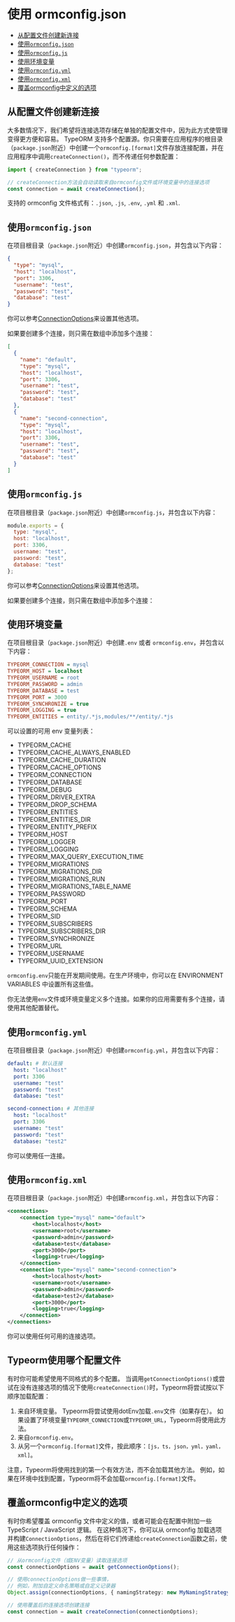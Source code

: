 # 使用 ormconfig.json

  * [从配置文件创建新连接](#从配置文件创建新连接)
  * [使用`ormconfig.json`](#使用`ormconfig.json`)
  * [使用`ormconfig.js`](#使用`ormconfig.js`)
  * [使用环境变量](#使用环境变量)
  * [使用`ormconfig.yml`](#使用`ormconfig.yml`)
  * [使用`ormconfig.xml`](#使用`ormconfig.xml`)
  * [覆盖ormconfig中定义的选项](#覆盖ormconfig中定义的选项)

## 从配置文件创建新连接

大多数情况下，我们希望将连接选项存储在单独的配置文件中，因为此方式使管理变得更方便和容易。 TypeORM 支持多个配置源。你只需要在应用程序的根目录（`package.json`附近）中创建一个`ormconfig.[format]`文件存放连接配置，并在应用程序中调用`createConnection()`，而不传递任何参数配置：

```typescript
import { createConnection } from "typeorm";

// createConnection方法会自动读取来自ormconfig文件或环境变量中的连接选项
const connection = await createConnection();
```

支持的 ormconfig 文件格式有：`.json`, `.js`, `.env`, `.yml` 和 `.xml`.

## 使用`ormconfig.json`

在项目根目录（`package.json`附近）中创建`ormconfig.json`，并包含以下内容：

```json
{
  "type": "mysql",
  "host": "localhost",
  "port": 3306,
  "username": "test",
  "password": "test",
  "database": "test"
}
```

你可以参考[ConnectionOptions](./connection-options.md)来设置其他选项。

如果要创建多个连接，则只需在数组中添加多个连接：

```json
[
  {
    "name": "default",
    "type": "mysql",
    "host": "localhost",
    "port": 3306,
    "username": "test",
    "password": "test",
    "database": "test"
  },
  {
    "name": "second-connection",
    "type": "mysql",
    "host": "localhost",
    "port": 3306,
    "username": "test",
    "password": "test",
    "database": "test"
  }
]
```

## 使用`ormconfig.js`

在项目根目录（`package.json`附近）中创建`ormconfig.js`，并包含以下内容：

```javascript
module.exports = {
  type: "mysql",
  host: "localhost",
  port: 3306,
  username: "test",
  password: "test",
  database: "test"
};
```

你可以参考[ConnectionOptions](./connection-options.md)来设置其他选项。

如果要创建多个连接，则只需在数组中添加多个连接：

## 使用环境变量

在项目根目录（`package.json`附近）中创建`.env` 或者 `ormconfig.env`，并包含以下内容：

```ini
TYPEORM_CONNECTION = mysql
TYPEORM_HOST = localhost
TYPEORM_USERNAME = root
TYPEORM_PASSWORD = admin
TYPEORM_DATABASE = test
TYPEORM_PORT = 3000
TYPEORM_SYNCHRONIZE = true
TYPEORM_LOGGING = true
TYPEORM_ENTITIES = entity/.*js,modules/**/entity/.*js
```

可以设置的可用 env 变量列表：

- TYPEORM_CACHE
- TYPEORM_CACHE_ALWAYS_ENABLED
- TYPEORM_CACHE_DURATION
- TYPEORM_CACHE_OPTIONS
- TYPEORM_CONNECTION
- TYPEORM_DATABASE
- TYPEORM_DEBUG
- TYPEORM_DRIVER_EXTRA
- TYPEORM_DROP_SCHEMA
- TYPEORM_ENTITIES
- TYPEORM_ENTITIES_DIR
- TYPEORM_ENTITY_PREFIX
- TYPEORM_HOST
- TYPEORM_LOGGER
- TYPEORM_LOGGING
- TYPEORM_MAX_QUERY_EXECUTION_TIME
- TYPEORM_MIGRATIONS
- TYPEORM_MIGRATIONS_DIR
- TYPEORM_MIGRATIONS_RUN
- TYPEORM_MIGRATIONS_TABLE_NAME
- TYPEORM_PASSWORD
- TYPEORM_PORT
- TYPEORM_SCHEMA
- TYPEORM_SID
- TYPEORM_SUBSCRIBERS
- TYPEORM_SUBSCRIBERS_DIR
- TYPEORM_SYNCHRONIZE
- TYPEORM_URL
- TYPEORM_USERNAME
- TYPEORM_UUID_EXTENSION

`ormconfig.env`只能在开发期间使用。在生产环境中，你可以在 ENVIRONMENT VARIABLES 中设置所有这些值。

你无法使用`env`文件或环境变量定义多个连接。如果你的应用需要有多个连接，请使用其他配置替代。

## 使用`ormconfig.yml`

在项目根目录（`package.json`附近）中创建`ormconfig.yml`，并包含以下内容：

```yaml
default: # 默认连接
  host: "localhost"
  port: 3306
  username: "test"
  password: "test"
  database: "test"

second-connection: # 其他连接
  host: "localhost"
  port: 3306
  username: "test"
  password: "test"
  database: "test2"
```

你可以使用任一连接。

## 使用`ormconfig.xml`

在项目根目录（`package.json`附近）中创建`ormconfig.xml`，并包含以下内容：

```xml
<connections>
    <connection type="mysql" name="default">
        <host>localhost</host>
        <username>root</username>
        <password>admin</password>
        <database>test</database>
        <port>3000</port>
        <logging>true</logging>
    </connection>
    <connection type="mysql" name="second-connection">
        <host>localhost</host>
        <username>root</username>
        <password>admin</password>
        <database>test2</database>
        <port>3000</port>
        <logging>true</logging>
    </connection>
</connections>
```

你可以使用任何可用的连接选项。

## Typeorm使用哪个配置文件

有时你可能希望使用不同格式的多个配置。 当调用`getConnectionOptions()`或尝试在没有连接选项的情况下使用`createConnection()`时，Typeorm将尝试按以下顺序加载配置：

1. 来自环境变量。 Typeorm将尝试使用dotEnv加载`.env`文件（如果存在）。 如果设置了环境变量`TYPEORM_CONNECTION`或`TYPEORM_URL`，Typeorm将使用此方法。
2. 来自`ormconfig.env`。
3. 从另一个`ormconfig.[format]`文件，按此顺序：`[js，ts，json，yml，yaml，xml]`。

注意，Typeorm将使用找到的第一个有效方法，而不会加载其他方法。 例如，如果在环境中找到配置，Typeorm将不会加载`ormconfig.[format]`文件。

## 覆盖ormconfig中定义的选项

有时你希望覆盖 ormconfig 文件中定义的值，或者可能会在配置中附加一些 TypeScript / JavaScript 逻辑。
在这种情况下，你可以从 ormconfig 加载选项并构建`ConnectionOptions`，然后在将它们传递给`createConnection`函数之前，使用这些选项执行任何操作：

```typescript
// 从ormconfig文件（或ENV变量）读取连接选项
const connectionOptions = await getConnectionOptions();

// 使用connectionOptions做一些事情，
// 例如，附加自定义命名策略或自定义记录器
Object.assign(connectionOptions, { namingStrategy: new MyNamingStrategy() });

// 使用覆盖后的连接选项创建连接
const connection = await createConnection(connectionOptions);
```
